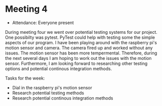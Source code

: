 # Meeting 4

- Attendance: Everyone present

During meeting four we went over potential testing systems for our project. One possibilty was pytest. 
PyTest could help with testing some the simple aspects of our program. I have been playing around with 
the raspberry pi's motion sensor and camera. The camera fired up and worked without any issues. The motion
sensor has been more tempermental. Therefore, during the next several days I am hoping to work out the
issues with the motion sensor. Furthermore, I am looking forward to researching other testing options and 
potential continous integration methods.  

Tasks for the week:
- Dial in the raspberry pi's motion sensor
- Research potential testing methods
- Research potential continous integration methods

